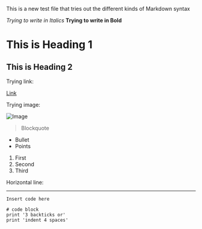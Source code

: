 This is a new test file that tries out the different kinds of Markdown syntax

*Trying to write in Italics*
**Trying to write in Bold**

# This is Heading 1
## This is Heading 2

Trying link:

[Link](http://google.com)

Trying image:

![Image]([http://url/a.png](https://bloximages.newyork1.vip.townnews.com/sandiegomagazine.com/content/tncms/assets/v3/editorial/7/a0/7a036583-82c4-56c4-9401-7bae826ed6cd/5e18a5a3dd0f1.image.jpg))

> Blockquote

* Bullet
* Points

1. First
2. Second
3. Third

Horizontal line:

---

`Insert code here`

```
# code block
print '3 backticks or'
print 'indent 4 spaces'
```
